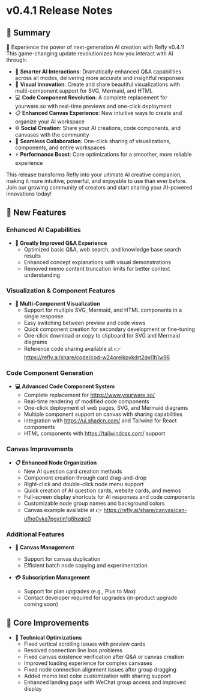 # v0.4.1 Release Notes

## 🎯 Summary

🚀 Experience the power of next-generation AI creation with Refly v0.4.1! This game-changing update revolutionizes how you interact with AI through:

- 🧠 **Smarter AI Interactions**: Dramatically enhanced Q&A capabilities across all modes, delivering more accurate and insightful responses
- 🎨 **Visual Innovation**: Create and share beautiful visualizations with multi-component support for SVG, Mermaid, and HTML
- 💻 **Code Component Revolution**: A complete replacement for yourware.so with real-time previews and one-click deployment
- 📋 **Enhanced Canvas Experience**: New intuitive ways to create and organize your AI workspace
- 🌐 **Social Creation**: Share your AI creations, code components, and canvases with the community
- 🔄 **Seamless Collaboration**: One-click sharing of visualizations, components, and entire workspaces
- ⚡️ **Performance Boost**: Core optimizations for a smoother, more reliable experience

This release transforms Refly into your ultimate AI creative companion, making it more intuitive, powerful, and enjoyable to use than ever before. Join our growing community of creators and start sharing your AI-powered innovations today!

## 🌟 New Features

### Enhanced AI Capabilities
- **🧠 Greatly Improved Q&A Experience**
  - Optimized basic Q&A, web search, and knowledge base search results
  - Enhanced concept explanations with visual demonstrations
  - Removed memo content truncation limits for better context understanding

### Visualization & Component Features
- **🎨 Multi-Component Visualization**
  - Support for multiple SVG, Mermaid, and HTML components in a single response
  - Easy switching between preview and code views
  - Quick component creation for secondary development or fine-tuning
  - One-click download or copy to clipboard for SVG and Mermaid diagrams
  - Reference code sharing available at 👉 https://refly.ai/share/code/cod-w24oreikpvkdrt2qyl1h1w96

### Code Component Generation
- **💻 Advanced Code Component System**
  - Complete replacement for https://www.yourware.so/
  - Real-time rendering of modified code components
  - One-click deployment of web pages, SVG, and Mermaid diagrams
  - Multiple component support on canvas with sharing capabilities
  - Integration with https://ui.shadcn.com/ and Tailwind for React components
  - HTML components with https://tailwindcss.com/ support

### Canvas Improvements
- **📋 Enhanced Node Organization**
  - New AI question card creation methods
  - Component creation through card drag-and-drop
  - Right-click and double-click node menu support
  - Quick creation of AI question cards, website cards, and memos
  - Full-screen display shortcuts for AI responses and code components
  - Customizable node group names and background colors
  - Canvas example available at 👉 https://refly.ai/share/canvas/can-ufho0vka7pgxtin1g8hxgjc0

### Additional Features
- **📝 Canvas Management**
  - Support for canvas duplication
  - Efficient batch node copying and experimentation
  
- **💳 Subscription Management**
  - Support for plan upgrades (e.g., Plus to Max)
  - Contact developer required for upgrades (in-product upgrade coming soon)

## 💫 Core Improvements

- **🔧 Technical Optimizations**
  - Fixed vertical scrolling issues with preview cards
  - Resolved connection line loss problems
  - Fixed canvas existence verification after Q&A or canvas creation
  - Improved loading experience for complex canvases
  - Fixed node connection alignment issues after group dragging
  - Added memo text color customization with sharing support
  - Enhanced landing page with WeChat group access and improved display